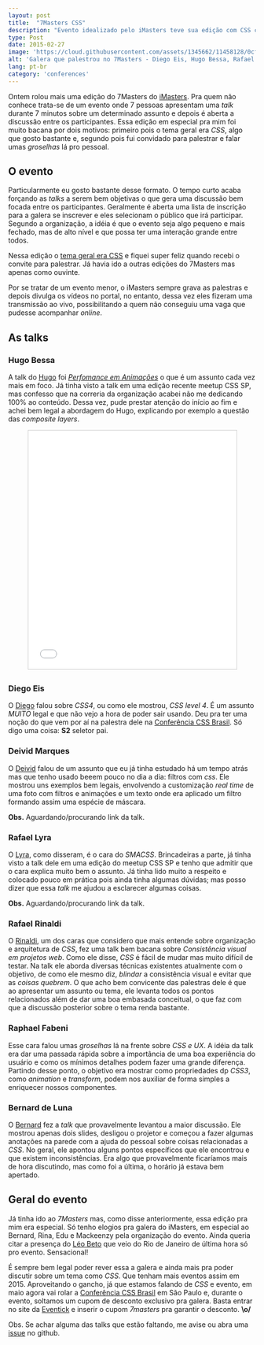 ```yaml
---
layout: post
title:  "7Masters CSS"
description: "Evento idealizado pelo iMasters teve sua edição com CSS como tema"
type: Post
date: 2015-02-27
image: 'https://cloud.githubusercontent.com/assets/1345662/11458128/0cfacf50-96a1-11e5-857b-54d3ca621ba1.jpg'
alt: 'Galera que palestrou no 7Masters - Diego Eis, Hugo Bessa, Rafael Lyra, Deivid Marques, Raphael Fabeni, Rafael Rinaldi e Bernard de Luna'
lang: pt-br
category: 'conferences'
---
```


Ontem rolou mais uma edição do 7Masters do [iMasters](http://www.imasters.com.br). Pra quem não conhece trata-se de um evento onde 7 pessoas apresentam uma *talk* durante 7 minutos sobre um determinado assunto e depois é aberta a discussão entre os participantes. Essa edição em especial pra mim foi muito bacana por dois motivos: primeiro pois o tema geral era *CSS*, algo que gosto bastante e, segundo pois fui convidado para palestrar e falar umas *groselhas* lá pro pessoal.

## O evento

Particularmente eu gosto bastante desse formato. O tempo curto acaba forçando as *talks* a serem bem objetivas o que gera uma discussão bem focada entre os participantes. Geralmente é aberta uma lista de inscrição para a galera se inscrever e eles selecionam o público que irá participar. Segundo a organização, a idéia é que o evento seja algo pequeno e mais fechado, mas de alto nível e que possa ter uma interação grande entre todos.

Nessa edição o [tema geral era CSS](http://setemasters.imasters.com.br/edicoes/css/) e fiquei super feliz quando recebi o convite para palestrar. Já havia ido a outras edições do 7Masters mas apenas como ouvinte.

Por se tratar de um evento menor, o iMasters sempre grava as palestras e depois divulga os vídeos no portal, no entanto, dessa vez eles fizeram uma transmissão ao vivo, possibilitando a quem não conseguiu uma vaga que pudesse acompanhar *online*.

## As talks

### Hugo Bessa

A talk do [Hugo](https://twitter.com/hugoabessa) foi *[Perfomance em Animações](http://pt.slideshare.net/hugobessaa/performance-em-animacoes)* o que é um assunto cada vez mais em foco. Já tinha visto a talk em uma edição recente meetup CSS SP, mas confesso que na correria da organização acabei não me dedicando 100% ao conteúdo. Dessa vez, pude prestar atenção do início ao fim e achei bem legal a abordagem do Hugo, explicando por exemplo a questão das *composite layers*.

<figure class="text-center loading">
  <iframe src="//www.slideshare.net/slideshow/embed_code/45145819" width="595" height="485" frameborder="0" marginwidth="0" marginheight="0" scrolling="no" style="border:1px solid #CCC; border-width:1px; margin-bottom:5px; max-width: 100%;" allowfullscreen> </iframe>
</figure>

### Diego Eis

O [Diego](https://twitter.com/diegoeis) falou sobre *CSS4*, ou como ele mostrou, *CSS level 4*. É um assunto *MUITO* legal e que não vejo a hora de poder sair usando. Deu pra ter uma noção do que vem por aí na palestra dele na [Conferência CSS Brasil](http://www.conferenciacssbrasil.com.br/). Só digo uma coisa: **S2** seletor pai.

<script async class="speakerdeck-embed" data-id="3103630786714e45a691f7e8d61a68d5" data-ratio="1.33333333333333" src="//speakerdeck.com/assets/embed.js"></script>

### Deivid Marques

O [Deivid](https://twitter.com/deividmarques) falou de um assunto que eu já tinha estudado há um tempo atrás mas que tenho usado beeem pouco no dia a dia: filtros com *css*. Ele mostrou uns exemplos bem legais, envolvendo a customização *real time* de uma foto com filtros e animações e um texto onde era aplicado um filtro formando assim uma espécie de máscara.

**Obs.** Aguardando/procurando link da talk.

### Rafael Lyra

O [Lyra](https://twitter.com/rafaellyra), como disseram, é o cara do *SMACSS*. Brincadeiras a parte, já tinha visto a talk dele em uma edição do meetup CSS SP e tenho que admitir que o cara explica muito bem o assunto. Já tinha lido muito a respeito e colocado pouco em prática pois ainda tinha algumas dúvidas; mas posso dizer que essa *talk* me ajudou a esclarecer algumas coisas.

**Obs.** Aguardando/procurando link da talk.

### Rafael Rinaldi

O [Rinaldi](https://twitter.com/rafaelrinaldi), um dos caras que considero que mais entende sobre organização e arquitetura de *CSS*, fez uma talk bem bacana sobre *Consistência visual em projetos web*. Como ele disse, *CSS* é fácil de mudar mas muito difícil de testar. Na talk ele aborda diversas técnicas existentes atualmente com o objetivo, de como ele mesmo diz, *blindar* a consistência visual e evitar que as *coisas quebrem*. O que acho bem convicente das palestras dele é que ao apresentar um assunto ou tema, ele levanta todos os pontos relacionados além de dar uma boa embasada conceitual, o que faz com que a discussão posterior sobre o tema renda bastante.

<script async class="speakerdeck-embed" data-id="800019540e264ff9829777354676d9f5" data-ratio="1.33333333333333" src="//speakerdeck.com/assets/embed.js"></script>

### Raphael Fabeni

Esse cara falou umas *groselhas* lá na frente sobre *CSS e UX*. A idéia da talk era dar uma passada rápida sobre a importância de uma boa experiência do usuário e como os mínimos detalhes podem fazer uma grande diferença. Partindo desse ponto, o objetivo era mostrar como propriedades dp *CSS3*, como *animation* e *transform*, podem nos auxiliar de forma simples a enriquecer nossos componentes.

<script async class="speakerdeck-embed" data-id="0d273809db77416c98d2e2ccf2197680" data-ratio="1.33333333333333" src="//speakerdeck.com/assets/embed.js"></script>

### Bernard de Luna

O [Bernard](https://twitter.com/bernarddeluna) fez a *talk* que provavelmente levantou a maior discussão. Ele mostrou apenas dois slides, desligou o projetor e começou a fazer algumas anotações na parede com a ajuda do pessoal sobre coisas relacionadas a *CSS*. No geral, ele apontou alguns pontos específicos que ele encontrou e que existem inconsistências. Era algo que provavelmente ficaríamos mais de hora discutindo, mas como foi a última, o horário já estava bem apertado.

## Geral do evento

Já tinha ido ao *7Masters* mas, como disse anteriormente, essa edição pra mim era especial. Só tenho elogios pra galera do iMasters, em especial ao Bernard, Rina, Edu e Mackeenzy pela organização do evento. Ainda queria citar a presença do [Léo Beto](https://twitter.com/leobetosouza) que veio do Rio de Janeiro de última hora só pro evento. Sensacional!

É sempre bem legal poder rever essa a galera e ainda mais pra poder discutir sobre um tema como *CSS*. Que tenham mais eventos assim em 2015. Aproveitando o gancho, já que estamos falando de *CSS* e evento, em maio agora vai rolar a [Conferência CSS Brasil](http://www.conferenciacssbrasil.com.br) em São Paulo e, durante o evento, soltamos um cupom de desconto exclusivo pra galera. Basta entrar no site da [Eventick](http://www.eventick.com.br/conferenciacssbrasil) e inserir o cupom *7masters* pra garantir o desconto. **\o/**

Obs. Se achar alguma das talks que estão faltando, me avise ou abra uma [issue](https://github.com/raphaelfabeni/raphaelfabeni.github.io/issues) no github.
